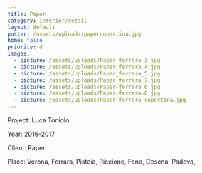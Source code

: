 ```yaml
---
title: Paper
category: interior/retail
layout: default
poster: /assets/uploads/papercopertina.jpg
home: false
priority: d
images:
  - picture: /assets/uploads/Paper_ferrara_3.jpg
  - picture: /assets/uploads/Paper_ferrara_4.jpg
  - picture: /assets/uploads/Paper_ferrara_5.jpg
  - picture: /assets/uploads/Paper_ferrara_7.jpg
  - picture: /assets/uploads/Paper-ferrara_6.jpg
  - picture: /assets/uploads/Paper-ferrara-8.jpg
  - picture: /assets/uploads/Paper-ferrara_copertina.jpg
---
```

Project: Luca Toniolo

Year: 2016-2017

Client: Paper

Place: Verona, Ferrara, Pistoia, Riccione, Fano, Cesena, Padova, 
